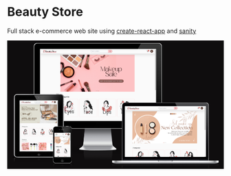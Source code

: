 # Beauty Store
Full stack e-commerce web site using [create-react-app](https://github.com/facebook/create-react-app) and [sanity](https://sanity.io)

<img src='/mockup.png'>